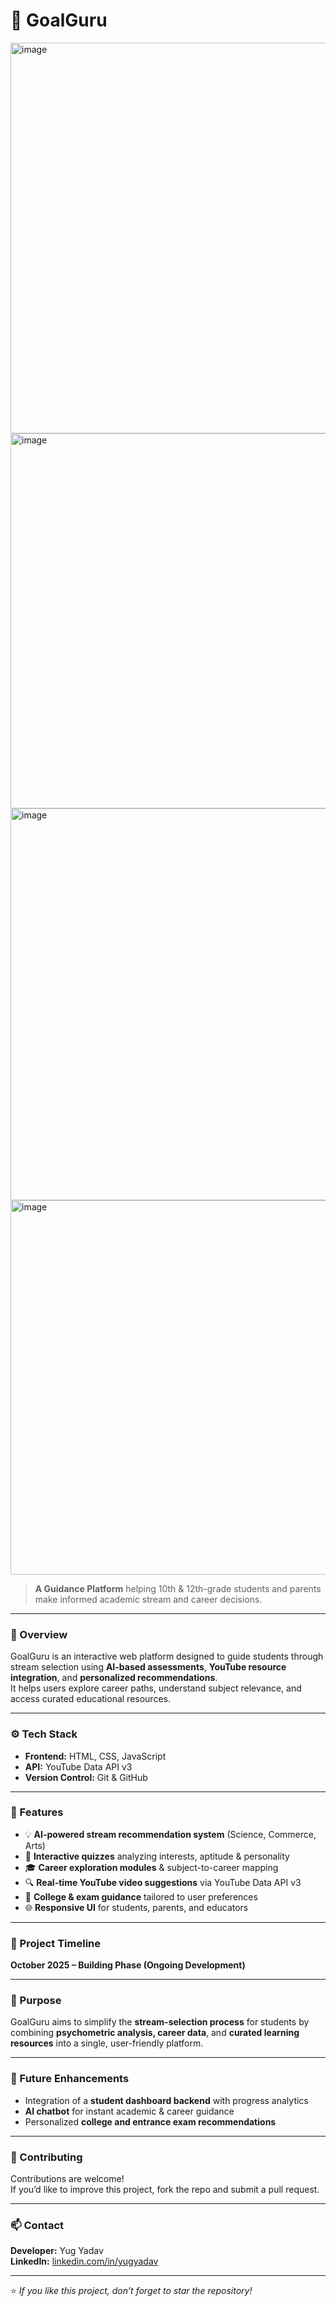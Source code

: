 # 🎯 GoalGuru
<img width="1335" height="625" alt="image" src="https://github.com/user-attachments/assets/ce235eda-0c65-4d87-8031-e4e23d0dfe33" />
<img width="1336" height="600" alt="image" src="https://github.com/user-attachments/assets/0cf20a91-b7e7-4e04-9292-ca4a50ccad02" />
<img width="1338" height="627" alt="image" src="https://github.com/user-attachments/assets/fb567832-d144-4ed9-8132-aa24757d38a9" />
<img width="1336" height="599" alt="image" src="https://github.com/user-attachments/assets/96488515-70b1-41ca-bc36-2dfa17b70eb6" />






> **A Guidance Platform** helping 10th & 12th-grade students and parents make informed academic stream and career decisions.

---

### 🧠 Overview
GoalGuru is an interactive web platform designed to guide students through stream selection using **AI-based assessments**, **YouTube resource integration**, and **personalized recommendations**.  
It helps users explore career paths, understand subject relevance, and access curated educational resources.

---

### ⚙️ Tech Stack
- **Frontend:** HTML, CSS, JavaScript  
- **API:** YouTube Data API v3  
- **Version Control:** Git & GitHub  

---

### 🚀 Features
- 💡 **AI-powered stream recommendation system** (Science, Commerce, Arts)  
- 🧩 **Interactive quizzes** analyzing interests, aptitude & personality  
- 🎓 **Career exploration modules** & subject-to-career mapping  
- 🔍 **Real-time YouTube video suggestions** via YouTube Data API v3  
- 🧭 **College & exam guidance** tailored to user preferences   
- 🌐 **Responsive UI** for students, parents, and educators  

---

### 📅 Project Timeline
**October 2025 – Building Phase (Ongoing Development)**

---

### 🎯 Purpose
GoalGuru aims to simplify the **stream-selection process** for students by combining **psychometric analysis, career data**, and **curated learning resources** into a single, user-friendly platform.

---

### 🧾 Future Enhancements
- Integration of a **student dashboard backend** with progress analytics  
- **AI chatbot** for instant academic & career guidance  
- Personalized **college and entrance exam recommendations**

---

### 🤝 Contributing
Contributions are welcome!  
If you’d like to improve this project, fork the repo and submit a pull request.  

---

### 📫 Contact
**Developer:** Yug Yadav  
**LinkedIn:** [linkedin.com/in/yugyadav](https://www.linkedin.com/in/yug-yadav-b27366248/)  


---

⭐ *If you like this project, don’t forget to star the repository!*
